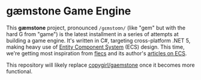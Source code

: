 # gæmstone Game Engine

This **gæmstone** project, pronounced `/ɡɛmstoʊn/` (like "gem" but with the hard G from "game") is the latest installment in a series of attempts at building a game engine. It's written in C#, targeting cross-platform .NET 5, making heavy use of [Entity Component System][ECS] (ECS) design. This time, we're getting most inspiration from [flecs][flecs] and its author's [articles on ECS][medium].

This repository will likely replace [copygirl/gaemstone][old] once it becomes more functional.

[ECS]:    https://github.com/copygirl/gaemstone/blob/master/ECS
[flecs]:  https://github.com/SanderMertens/flecs
[medium]: https://ajmmertens.medium.com/
[old]:    https://github.com/copygirl/gaemstone

